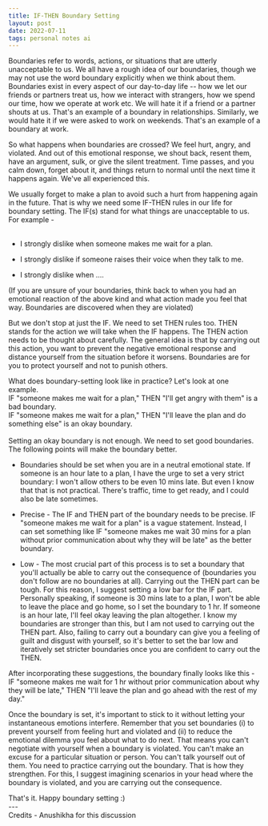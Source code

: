 ```yaml
---
title: IF-THEN Boundary Setting
layout: post
date: 2022-07-11
tags: personal notes ai
---
```

<p class="body"><span>Boundaries refer to words, actions, or situations that are utterly unacceptable to us. We all have a rough idea of our boundaries, though we may not use the word boundary explicitly when we think about them. Boundaries exist in every aspect of our day-to-day life -- how we let our friends or partners treat us, how we interact with strangers, how we spend our time, how we operate at work etc. We will hate it if a friend or a partner shouts at us. That's an example of a boundary in relationships. Similarly, we would hate it if we were asked to work on weekends. That's an example of a boundary at work.</span></p><p class="body"><span>So what happens when boundaries are crossed? We feel hurt, angry, and violated. And out of this emotional response, we shout back, resent them, have an argument, sulk, or give the silent treatment. Time passes, and you calm down, forget about it, and things return to normal until the next time it happens again. We've all experienced this.</span></p><p style="margin-bottom: 31px" class="body"><span>We usually forget to make a plan to avoid such a hurt from happening again in the future. That is why we need some IF-THEN rules in our life for boundary setting. The IF(s) stand for what things are unacceptable to us. For example -</span></p><ul><li><p class="body"><span>I strongly dislike when someone makes me wait for a plan.</span></p></li><li><p class="body"><span>I strongly dislike if someone raises their voice when they talk to me.</span></p></li><li><p class="body"><span>I strongly dislike when ….</span></p></li></ul><p class="body"><span>(If you are unsure of your boundaries, think back to when you had an emotional reaction of the above kind and what action made you feel that way. Boundaries are discovered when they are violated)</span></p><p class="body"><span>But we don't stop at just the IF. We need to set THEN rules too. THEN stands for the action we will take when the IF happens. The THEN action needs to be thought about carefully. The general idea is that by carrying out this action, you want to prevent the negative emotional response and distance yourself from the situation before it worsens. Boundaries are for you to protect yourself and not to punish others.</span></p><p class="body"><span>What does boundary-setting look like in practice? Let's look at one example. </span><br><span>IF "someone makes me wait for a plan," THEN "I'll get angry with them" is a bad boundary.</span><br><span>IF "someone makes me wait for a plan," THEN "I'll leave the plan and do something else" is an okay boundary.</span><br><br><span>Setting an okay boundary is not enough. We need to set good boundaries. The following points will make the boundary better.</span></p><ul><li><p class="body"><span>Boundaries should be set when you are in a neutral emotional state. If someone is an hour late to a plan, I have the urge to set a very strict boundary: I won't allow others to be even 10 mins late. But even I know that that is not practical. There's traffic, time to get ready, and I could also be late sometimes.</span></p></li><li><p class="body"><span>Precise - The IF and THEN part of the boundary needs to be precise. IF "someone makes me wait for a plan" is a vague statement. Instead, I can set something like IF "someone makes me wait 30 mins for a plan without prior communication about why they will be late" as the better boundary.</span></p></li><li><p class="body"><span>Low - The most crucial part of this process is to set a boundary that you'll actually be able to carry out the consequence of (boundaries you don't follow are no boundaries at all). Carrying out the THEN part can be tough. For this reason, I suggest setting a low bar for the IF part. Personally speaking, if someone is 30 mins late to a plan, I won't be able to leave the place and go home, so I set the boundary to 1 hr. If someone is an hour late, I'll feel okay leaving the plan altogether. I know my boundaries are stronger than this, but I am not used to carrying out the THEN part. Also, failing to carry out a boundary can give you a feeling of guilt and disgust with yourself, so it's better to set the bar low and iteratively set stricter boundaries once you are confident to carry out the THEN.</span><br></p></li></ul><p class="body"><span>After incorporating these suggestions, the boundary finally looks like this -</span><br><span>IF "someone makes me wait for 1 hr without prior communication about why they will be late," THEN "I'll leave the plan and go ahead with the rest of my day."</span></p><p class="body"><span>Once the boundary is set, it's important to stick to it without letting your instantaneous emotions interfere. Remember that you set boundaries (i) to prevent yourself from feeling hurt and violated and (ii) to reduce the emotional dilemma you feel about what to do next. That means you can't negotiate with yourself when a boundary is violated. You can't make an excuse for a particular situation or person. You can't talk yourself out of them. You need to practice carrying out the boundary. That is how they strengthen. For this, I suggest imagining scenarios in your head where the boundary is violated, and you are carrying out the consequence. </span></p><p class="body"><span>That's it. Happy boundary setting :)</span><br><span>---</span><br><span>Credits - Anushikha for this discussion</span></p>